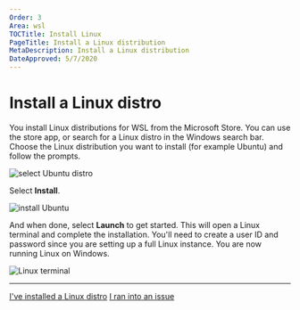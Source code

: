 ```yaml
---
Order: 3
Area: wsl
TOCTitle: Install Linux
PageTitle: Install a Linux distribution
MetaDescription: Install a Linux distribution
DateApproved: 5/7/2020
---
```

# Install a Linux distro

You install Linux distributions for WSL from the Microsoft Store. You can use the store app, or search for a Linux distro in the Windows search bar. Choose the Linux distribution you want to install (for example Ubuntu) and follow the prompts.

![select Ubuntu distro](images/wsl/select-distro.png)

Select **Install**.

![install Ubuntu](images/wsl/install-ubuntu.png)

And when done, select **Launch** to get started. This will open a Linux terminal and complete the installation.  You'll need to create a user ID and password since you are setting up a full Linux instance. You are now running Linux on Windows.

![Linux terminal](images/wsl/linux-terminal.png)

---

<a class="tutorial-next-btn" href="/remote-tutorials/wsl/install-python">I've installed a Linux distro</a> <a class="tutorial-feedback-btn" onclick="reportIssue('remote-tutorials-wsl', 'install-linux')" href="javascript:void(0)">I ran into an issue</a>
